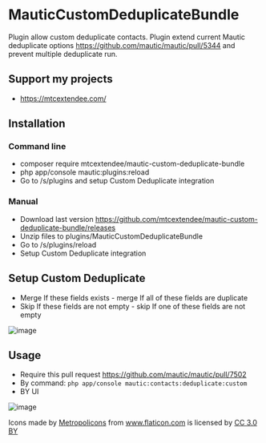 
# MauticCustomDeduplicateBundle

Plugin allow custom deduplicate contacts. Plugin extend current Mautic deduplicate options https://github.com/mautic/mautic/pull/5344
and prevent multiple deduplicate run.

## Support my projects

- https://mtcextendee.com/

## Installation

### Command line
- composer require mtcextendee/mautic-custom-deduplicate-bundle
- php app/console mautic:plugins:reload
- Go to /s/plugins and setup  Custom Deduplicate integration

### Manual 
- Download last version https://github.com/mtcextendee/mautic-custom-deduplicate-bundle/releases
- Unzip files to plugins/MauticCustomDeduplicateBundle
- Go to /s/plugins/reload
- Setup  Custom Deduplicate integration

## Setup Custom Deduplicate

- Merge If these fields exists - merge If all of these fields are duplicate
- Skip If these fields are not empty - skip If one of these fields are not empty

![image](https://user-images.githubusercontent.com/462477/57339919-e58cee00-7133-11e9-9488-797ece50a81a.png)

## Usage

- Require this pull request https://github.com/mautic/mautic/pull/7502
- By command: `php app/console mautic:contacts:deduplicate:custom`
- BY UI 

![image](https://user-images.githubusercontent.com/462477/57340051-7b287d80-7134-11e9-9caf-9f91b0482793.png)


<div>Icons made by <a href="https://www.flaticon.com/authors/metropolicons" title="Metropolicons">Metropolicons</a> from <a href="https://www.flaticon.com/"             title="Flaticon">www.flaticon.com</a> is licensed by <a href="http://creativecommons.org/licenses/by/3.0/"             title="Creative Commons BY 3.0" target="_blank">CC 3.0 BY</a></div>
